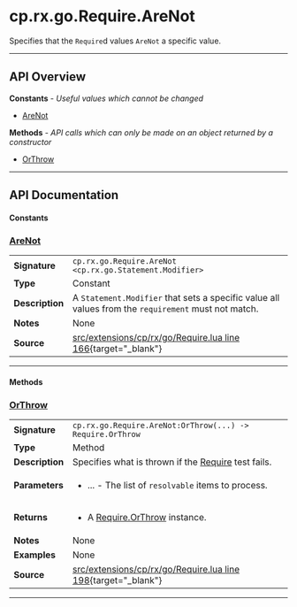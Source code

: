 # cp.rx.go.Require.AreNot

Specifies that the `Require`d values `AreNot` a specific value.

---

## API Overview
**Constants** - _Useful values which cannot be changed_
 * [AreNot](#arenot)

**Methods** - _API calls which can only be made on an object returned by a constructor_
 * [OrThrow](#orthrow)


---

## API Documentation

#### Constants


### [AreNot](#arenot)

|                                             |                                                                                     |
| --------------------------------------------|-------------------------------------------------------------------------------------|
| **Signature**                               | `cp.rx.go.Require.AreNot <cp.rx.go.Statement.Modifier>`                                                                    |
| **Type**                                    | Constant                                                                     |
| **Description**                             | A `Statement.Modifier` that sets a specific value all values from the `requirement` must not match.                                                                     |
| **Notes**                                   | None |
| **Source**                                  | [src/extensions/cp/rx/go/Require.lua line 166](https://github.com/CommandPost/CommandPost/blob/develop/src/extensions/cp/rx/go/Require.lua#L166){target="_blank"} |

---

#### Methods


### [OrThrow](#orthrow)

|                                             |                                                                                     |
| --------------------------------------------|-------------------------------------------------------------------------------------|
| **Signature**                               | `cp.rx.go.Require.AreNot:OrThrow(...) -> Require.OrThrow`                                                                    |
| **Type**                                    | Method                                                                     |
| **Description**                             | Specifies what is thrown if the [Require](cp.rx.go.Require.md) test fails.                                                                     |
| **Parameters**                              | <ul><li>...  - The list of `resolvable` items to process.</li></ul> |
| **Returns**                                 | <ul><li>A [Require.OrThrow](cp.rx.go.Require.OrThrow.md) instance.</li></ul>          |
| **Notes**                                   | None |
| **Examples**                                | None |
| **Source**                                  | [src/extensions/cp/rx/go/Require.lua line 198](https://github.com/CommandPost/CommandPost/blob/develop/src/extensions/cp/rx/go/Require.lua#L198){target="_blank"} |

---

